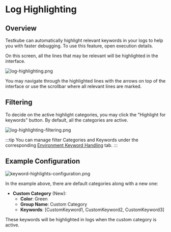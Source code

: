 # Log Highlighting

## Overview

Testkube can automatically highlight relevant keywords in your logs to help you with faster debugging. 
To use this feature, open execution details.

On this screen, all the lines that may be relevant will be highlighted in the interface.

![log-highlighting.png](../../img/log-highlighting.png)

You may navigate through the highlighted lines with the arrows on top of the interface
or use the scrollbar where all relevant lines are marked.

## Filtering

To decide on the active highlight categories, you may click the "Highlight for keywords" button.
By default, all the categories are active.

![log-highlighting-filtering.png](../../img/log-highlighting-filtering.png)

:::tip
You can manage filter Categories and Keywords under the corresponding 
[Environment Keyword Handling](/testkube-pro/articles/environment-management#keyword-handling) tab.
:::

## Example Configuration

![keyword-highlights-configuration.png](../../img/keyword-highlights-configuration.png)

In the example above, there are default categories along with a new one:

- **Custom Category** (New):
  - **Color**: Green
  - **Group Name**: Custom Category
  - **Keywords**: [CustomKeyword1, CustomKeyword2, CustomKeyword3]

These keywords will be highlighted in logs when the custom category is active.
